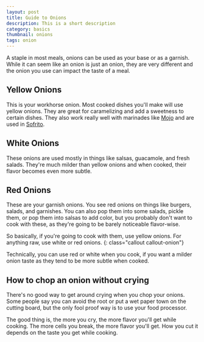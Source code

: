 ```yaml
---
layout: post
title: Guide to Onions
description: This is a short description
category: basics
thumbnail: onions
tags: onion
---
```


A staple in most meals, onions can be used as your base or as a garnish. While it can seem like an onion is just an onion, they are very different and the onion you use can impact the taste of a meal.


## Yellow Onions
This is your workhorse onion. Most cooked dishes you'll make will use yellow onions. They are great for caramelizing and add a sweetness  to certain dishes. They also work really well with marinades like [Mojo]() and are used in [Sofrito]().

## White Onions
These onions are used mostly in things like salsas, guacamole, and fresh salads. They're much milder than yellow onions and when cooked, their flavor becomes even more subtle.

## Red Onions
These are your garnish onions. You see red onions on things like burgers, salads, and garnishes. You can also pop them into some salads, pickle them, or pop them into salsas to add color, but you probably don't want to cook with these, as they're going to be barely noticeable flavor-wise.


So basically, if you're going to cook with them, use yellow onions. For anything raw, use white or red onions.
{: class="callout callout-onion"}

Technically, you can use red or white when you cook, if you want a milder onion taste as they tend to be more subtle when cooked. 


## How to chop an onion without crying

There's no good way to get around crying when you chop your onions. Some people say  you can avoid the root or put a wet paper town on the cutting board, but the only fool proof way is to use your food processor.

The good thing is, the more you cry, the more flavor you'll get while cooking. The more cells you break, the more flavor you'll get. How you cut it depends on the taste you get while cooking.
